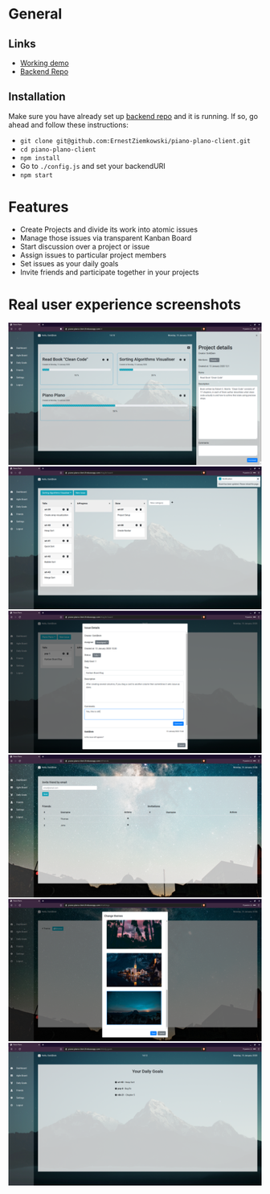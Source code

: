 # General

## Links
* [Working demo](https://piano-plano-client.firebaseapp.com/#/)
* [Backend Repo](https://github.com/ErnestZiemkowski/piano-plano)

## Installation
Make sure you have already set up [backend repo](https://github.com/ErnestZiemkowski/piano-plano) and it is running. If so, go ahead and follow these instructions:

* `git clone git@github.com:ErnestZiemkowski/piano-plano-client.git`
* `cd piano-plano-client`
* `npm install`
* Go to `./config.js` and set your backendURI
* `npm start`

# Features
* Create Projects and divide its work into atomic issues
* Manage those issues via transparent Kanban Board
* Start discussion over a project or issue
* Assign issues to particular project members
* Set issues as your daily goals
* Invite friends and participate together in your projects 

# Real user experience screenshots

![dash-board](./screenshots/dash-board.png)
![agile-board](./screenshots/agile-board.png)
![issue-details](./screenshots/issue-details.png)
![friends](./screenshots/friends.png)
![settings](./screenshots/settings.png)
![daily-goals](./screenshots/daily-goals.png)